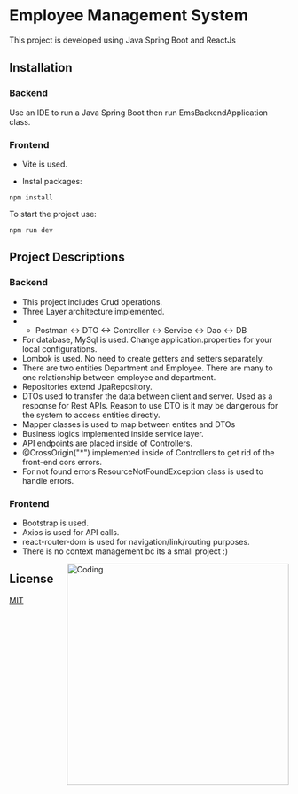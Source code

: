 # Employee Management System

This project is developed using Java Spring Boot and ReactJs

## Installation

### Backend
Use an IDE to run a Java Spring Boot then run EmsBackendApplication class.
### Frontend
* Vite is used.
- Instal packages:
```
npm install
```
To start the project use:
```
npm run dev
```


## Project Descriptions
### Backend

- This project includes Crud operations. 
- Three Layer architecture implemented.
- - Postman <-> DTO <-> Controller <-> Service <-> Dao <-> DB
- For database, MySql is used. Change application.properties for your local configurations.
- Lombok is used. No need to create getters and setters separately.
- There are two entities Department and Employee. There are many to one relationship between employee and department.
- Repositories extend JpaRepository.
- DTOs used to transfer the data between client and server. Used as a response for Rest APIs. Reason to use DTO is it may be dangerous for the system to access entities directly. 
- Mapper classes is used to map between entites and DTOs
- Business logics implemented inside service layer.
- API endpoints are placed inside of Controllers.
- @CrossOrigin("*") implemented inside of Controllers to get rid of the front-end cors errors.
- For not found errors ResourceNotFoundException class is used to handle errors.

### Frontend
* Bootstrap is used.
* Axios is used for API calls.
* react-router-dom is used for navigation/link/routing purposes.
* There is no context management bc its a small project :)


<img align="right" alt="Coding" width="400" src="https://cdn.dribbble.com/users/1162077/screenshots/3848914/programmer.gif">


## License

[MIT](https://choosealicense.com/licenses/mit/)
